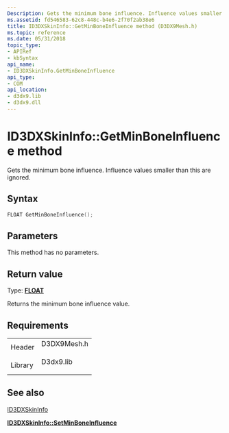 ```yaml
---
Description: Gets the minimum bone influence. Influence values smaller than this are ignored.
ms.assetid: fd546583-62c8-448c-b4e6-2f70f2ab38e6
title: ID3DXSkinInfo::GetMinBoneInfluence method (D3DX9Mesh.h)
ms.topic: reference
ms.date: 05/31/2018
topic_type: 
- APIRef
- kbSyntax
api_name: 
- ID3DXSkinInfo.GetMinBoneInfluence
api_type: 
- COM
api_location: 
- d3dx9.lib
- d3dx9.dll
---
```


# ID3DXSkinInfo::GetMinBoneInfluence method

Gets the minimum bone influence. Influence values smaller than this are ignored.

## Syntax


```C++
FLOAT GetMinBoneInfluence();
```



## Parameters

This method has no parameters.

## Return value

Type: **[**FLOAT**](../winprog/windows-data-types.md)**

Returns the minimum bone influence value.

## Requirements



|                    |                                                                                        |
|--------------------|----------------------------------------------------------------------------------------|
| Header<br/>  | <dl> <dt>D3DX9Mesh.h</dt> </dl> |
| Library<br/> | <dl> <dt>D3dx9.lib</dt> </dl>   |



## See also

<dl> <dt>

[ID3DXSkinInfo](id3dxskininfo.md)
</dt> <dt>

[**ID3DXSkinInfo::SetMinBoneInfluence**](id3dxskininfo--setminboneinfluence.md)
</dt> </dl>

 

 